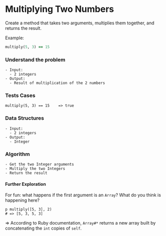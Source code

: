 # Multiplying Two Numbers

Create a method that takes two arguments, multiplies them together, and returns the result.

Example:

```ruby
multiply(5, 3) == 15
```



### Understand the problem

```
- Input:
  - 2 integers
- Output:
  - Result of multiplication of the 2 numbers
```

### Tests Cases

```
multiply(5, 3) == 15	=> true
```

### Data Structures

```
- Input:
  - 2 integers
- Output:
  - Integer
```

### Algorithm

```
- Get the two Integer arguments
- Multiply the two Integers
- Return the result
```



#### Further Exploration

For fun: what happens if the first argument is an `Array`? What do you think is happening here?

```
p multiply([5, 3], 2)
# => [5, 3, 5, 3]
```

=> According to Ruby documentation, `Array#*` returns a new array built by concatenating the `int` copies of `self`.